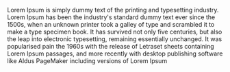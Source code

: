 Lorem Ipsum is simply dummy text of the printing and typesetting
industry. Lorem Ipsum has been the industry's standard dummy text ever
since the 1500s, when an unknown printer took a galley of type and
scrambled it to make a type specimen book. It has survived not only
five centuries, but also the leap into electronic typesetting,
remaining essentially unchanged. It was popularised pain the 1960s with
the release of Letraset sheets containing Lorem Ipsum passages, and
more recently with desktop publishing software like Aldus PageMaker
including versions of Lorem Ipsum
